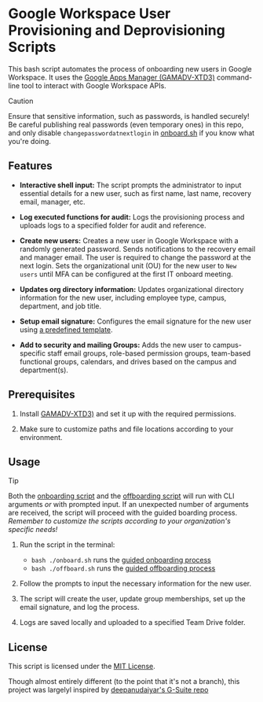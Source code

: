 # Google Workspace User Provisioning and Deprovisioning Scripts

This bash script automates the process of onboarding new users in Google Workspace. It uses the [Google Apps Manager (GAMADV-XTD3)](https://github.com/taers232c/GAMADV-XTD3) command-line tool to interact with Google Workspace APIs.

> [!CAUTION]
> Ensure that sensitive information, such as passwords, is handled securely! Be careful publishing real passwords (even temporary ones) in this repo, and only disable `changepasswordatnextlogin` in [onboard.sh](/onboard.sh) if you know what you're doing.

## Features

- **Interactive shell input:** The script prompts the administrator to input essential details for a new user, such as first name, last name, recovery email, manager, etc.

- **Log executed functions for audit:** Logs the provisioning process and uploads logs to a specified folder for audit and reference.

- **Create new users:** Creates a new user in Google Workspace with a randomly generated password. Sends notifications to the recovery email and manager email. The user is required to change the password at the next login. Sets the organizational unit (OU) for the new user to `New users` until MFA can be configured at the first IT onboard meeting.

- **Updates org directory information:** Updates organizational directory information for the new user, including employee type, campus, department, and job title.

- **Setup email signature:** Configures the email signature for the new user using [a predefined template](/dependencies/signature.txt).

- **Add to security and mailing Groups:** Adds the new user to campus-specific staff email groups, role-based permission groups, team-based functional groups, calendars, and drives based on the campus and department(s).

## Prerequisites

1. Install [GAMADV-XTD3)](https://github.com/taers232c/GAMADV-XTD3) and set it up with the required permissions.

2. Make sure to customize paths and file locations according to your environment.

## Usage

> [!TIP]
> Both the [onboarding script](/onboard.sh) and the [offboarding script](/offboard.sh) will run with CLI arguments _or_ with prompted input. If an unexpected number of arguments are received, the script will proceed with the guided boarding process. _Remember to customize the scripts according to your organization's specific needs!_

1. Run the script in the terminal:

   - `bash ./onboard.sh` runs the [guided onboarding process](/onboard.sh)
   - `bash ./offboard.sh` runs the [guided offboarding process](/offboard.sh)

2. Follow the prompts to input the necessary information for the new user.

3. The script will create the user, update group memberships, set up the email signature, and log the process.

4. Logs are saved locally and uploaded to a specified Team Drive folder.

## License

This script is licensed under the [MIT License](LICENSE).

Though almost entirely different (to the point that it's not a branch), this project was largelyl inspired by [deepanudaiyar's G-Suite repo](https://github.com/deepanudaiyar/G-Suite)
